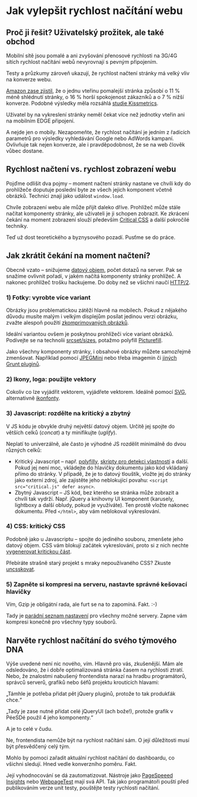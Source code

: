 # Jak vylepšit rychlost načítání webu

## Proč ji řešit? Uživatelský prožitek, ale také obchod

Mobilní sítě jsou pomalé a ani zvyšování přenosové rychlosti na 3G/4G sítích rychlost načítání webů nevyrovnají s pevným připojením.

Testy a průzkumy zároveň ukazují, že rychlost načtení stránky má velký vliv na konverze webu.

[Amazon zase zjistil](https://speakerdeck.com/mangoweb/na-rychosti-zalezi-frontendisti-3-6-2015#7), že o jednu vteřinu pomalejší stránka způsobí o 11 % méně shlédnutí stránky, o 16 % horší spokojenost zákazníků a o 7 % nižší konverze. Podobné výsledky měla rozsáhlá [studie Kissmetrics](https://blog.kissmetrics.com/loading-time/?wide=1).

Uživatel by na vykreslení stránky neměl čekat více než jednotky vteřin ani na mobilním EDGE připojení.

A nejde jen o mobily. Nezapomeňte, že rychlost načítání je jedním z řadících parametrů pro výsledky vyhledávání Google nebo AdWords kampaní. Ovlivňuje tak nejen konverze, ale i pravděpodobnost, že se na web člověk vůbec dostane.

## Rychlost načtení vs. rychlost zobrazení webu

Pojďme odlišit dva pojmy – moment načtení stránky nastane ve chvíli kdy do prohlížeče doputuje poslední byte ze všech jejich komponent včetně obrázků. Technici znají jako událost `window.load`.

Chvíle zobrazení webu ale může přijít daleko dříve. Prohlížeč může stále načítat komponenty stránky, ale uživateli je ji schopen zobrazit. Ke zkrácení čekání na moment zobrazení slouží především [Critical CSS](https://www.vzhurudolu.cz/blog/35-critical-css) a další pokročilé techniky.

Teď už dost teoretického a byznysového pozadí. Pusťme se do práce.

## Jak zkrátit čekání na moment načtení?

Obecně vzato – snižujeme [datový objem](http://jecas.cz/datova-velikost), počet dotazů na server. Pak se snažíme ovlivnit pořadí, v jakém načítá komponenty stránky prohlížeč. A nakonec prohlížeč trošku hackujeme. Do doby než se všichni naučí [HTTP/2](http://www.zdrojak.cz/clanky/front-end-vyvojari-pozor-na-http2/).

### 1) Fotky: vyrobte více variant

Obrázky jsou problematickou zátěží hlavně na mobilech. Pokud z nějakého důvodu musíte malým i velkým displejům posílat jedinou verzi obrázku, zvažte alespoň použití [zkomprimovaných obrázků](https://www.filamentgroup.com/lab/compressive-images.html).

Ideální variantou ovšem je poskytnou prohlížeči více variant obrázků. Podívejte se na technolii [srcset/sizes](srcset-sizes.md), potažmo polyfill [Picturefill](picturefill.md).

Jako všechny komponenty stránky, i obsahové obrázky můžete samozřejmě zmenšovat. Například pomocí [JPEGMini](http://www.jpegmini.com/) nebo třeba imagemin či [jiných Grunt pluginů](https://www.vzhurudolu.cz/prirucka/grunt-pluginy#obrazky).

### 2) Ikony, loga: použijte vektory

Cokoliv co lze vyjádřit vektorem, vyjádřete vektorem. Ideálně pomocí [SVG](svg.md), alternativně [ikonfonty](https://css-tricks.com/examples/IconFont/).

### 3) Javascript: rozdělte na kritický a zbytný

V JS kódu je obvykle druhý největší datový objem. Určitě jej spojte do větších celků (*concat*) a ty minifikujte (*uglify*).

Neplatí to univerzálně, ale často je výhodné JS rozdělit minimálně do dvou různých celků:

- Kritický Javascript – např. [polyfilly](https://github.com/machal/rwd-space-news-example-finished/blob/master/index.php#L34), [skripty pro detekci vlastností](https://github.com/machal/rwd-space-news-example-finished/blob/master/index.php#L25) a další. Pokud jej není moc, vkládejte do hlavičky dokumentu jako kód vkládaný přímo do stránky. V případě, že je to datový tlouštík, vložte jej do stránky jako externí zdroj, ale zajistěte jeho neblokující povahu: `<script src="critical.js" defer async>`.
- Zbytný Javascript – JS kód, bez kterého se stránka může zobrazit a chvíli tak vydrží. Např. jQuery a knihovny UI komponent (karusely, lightboxy a další obludy, pokud je využíváte). Ten prostě vložte nakonec dokumentu. Před `</html>`, aby vám neblokoval vykreslování.

### 4) CSS: kritický CSS

Podobně jako u Javascriptu – spojte do jediného souboru, zmenšete jeho datový objem. CSS vám blokují začátek vykreslování, proto si z nich nechte [vygenerovat kritickou část](https://www.vzhurudolu.cz/blog/35-critical-css).

Přebíráte strašně starý projekt s mraky nepoužívaného CSS? Zkuste [uncsskovat](https://github.com/addyosmani/grunt-uncss).

### 5) Zapněte si kompresi na serveru, nastavte správné kešovací hlavičky

Vím, Gzip je obligátní rada, ale furt se na to zapomíná. Fakt. :-)

Tady je [parádní seznam nastavení](https://github.com/h5bp/server-configs) pro všechny možné servery. Zapne vám kompresi konečně pro všechny typy souborů.

## Narvěte rychlost načítání do svého týmového DNA

Výše uvedené není nic nového, vím. Hlavně pro vás, zkušenější. Mám ale odsledováno, že i dobře optimalizovaná stránka časem na rychlosti ztratí. Nebo, že znalostmi nabušený frontendista narazí na hradbu programátorů, správců serverů, grafiků nebo šéfů projektu kroutících hlavami:

„Támhle je potřeba přidat pět jQuery pluginů, protože to tak produkťák chce.“

„Tady je zase nutné přidat celé jQueryUI (ach bože!), protože grafik v PéeSDé použil 4 jeho komponenty.“

A je to celé v čudu.

Ne, frontendista nemůže být na rychlost načítání sám. O její důležitosti musí být přesvědčený celý tým.

Mohlo by pomoci zařadit aktuální rychlost načítání do dashboardu, co všichni sledují. Hned vedle konverzního poměru. Fakt.

Její vyhodnocování se dá zautomatizovat. Nástroje jako [PageSpeeed Insights](https://developers.google.com/speed/pagespeed/insights/) nebo [WebpageTest](http://www.webpagetest.org/) mají svá API. Tak jako programátoři pouští před publikováním verze unit testy, pouštějte testy rychlosti načítání.
